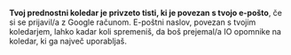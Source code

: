**Tvoj prednostni koledar je privzeto tisti, ki je povezan s tvojo e-pošto**, če si se prijavil/a z Google računom. E-poštni naslov, povezan s tvojim koledarjem, lahko kadar koli spremeniš, da boš prejemal/a IO opomnike na koledar, ki ga največ uporabljaš.
